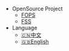 * OpenSource Project
  * [FOPS](https://github.com/FarseerNet/fops.go)
  * [FSS](https://github.com/FarseerNet/fss.go)
* Language
  * [:cn:中文](/ ':ignore :target=_self')
  * [:uk:English](/en-us/ ':ignore :target=_self')
